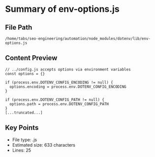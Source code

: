 # Summary of env-options.js
  
## File Path
`/home/tabs/seo-engineering/automation/node_modules/dotenv/lib/env-options.js`

## Content Preview
```
// ../config.js accepts options via environment variables
const options = {}

if (process.env.DOTENV_CONFIG_ENCODING != null) {
  options.encoding = process.env.DOTENV_CONFIG_ENCODING
}

if (process.env.DOTENV_CONFIG_PATH != null) {
  options.path = process.env.DOTENV_CONFIG_PATH
}
[...truncated...]
```

## Key Points
- File type: .js
- Estimated size: 633 characters
- Lines: 25
